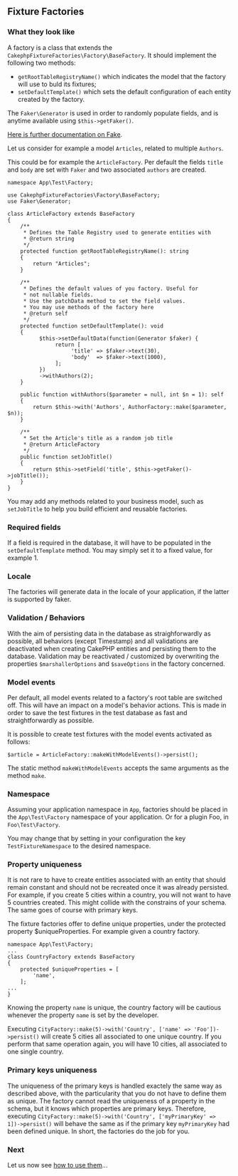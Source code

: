 ## Fixture Factories

### What they look like

A factory is a class that extends the `CakephpFixtureFactories\Factory\BaseFactory`. It should implement the following two methods:
* `getRootTableRegistryName()`  which indicates the model that the factory will use to buld its fixtures;
* `setDefaultTemplate()`  which sets the default configuration of each entity created by the factory.

The `Faker\Generator` is used in order to randomly populate fields, and is anytime available using `$this->getFaker()`.

[Here is further documentation on Fake](https://github.com/fzaninotto/Faker). 

Let us consider for example a model `Articles`, related to multiple `Authors`.

This could be for example the `ArticleFactory`. Per default the fields `title` and `body` are set with `Faker` and two associated `authors` are created.
```$xslt
namespace App\Test\Factory;

use CakephpFixtureFactories\Factory\BaseFactory;
use Faker\Generator;

class ArticleFactory extends BaseFactory
{
    /**
     * Defines the Table Registry used to generate entities with
     * @return string
     */
    protected function getRootTableRegistryName(): string
    {
        return "Articles";
    }

    /**
     * Defines the default values of you factory. Useful for
     * not nullable fields.
     * Use the patchData method to set the field values.
     * You may use methods of the factory here
     * @return self
     */
    protected function setDefaultTemplate(): void
    {
          $this->setDefaultData(function(Generator $faker) {
               return [
                    'title' => $faker->text(30),
                    'body'  => $faker->text(1000),
               ];
          })
          ->withAuthors(2);
    }

    public function withAuthors($parameter = null, int $n = 1): self
    {
        return $this->with('Authors', AuthorFactory::make($parameter, $n));
    }

    /**
     * Set the Article's title as a random job title     
     * @return ArticleFactory
     */
    public function setJobTitle()
    {
        return $this->setField('title', $this->getFaker()->jobTitle());
    }
}
```
You may add any methods related to your business model, such as `setJobTitle` to help you build efficient and reusable factories.

### Required fields

If a field is required in the database, it will have to be populated in the `setDefaultTemplate` method. You may simply set it to a fixed value, for example 1.

### Locale

The factories will generate data in the locale of your application, if the latter is supported by faker.

### Validation / Behaviors
With the aim of persisting data in the database as straighforwardly as possible, all behaviors (except Timestamp) and all validations
are deactivated when creating CakePHP entities and persisting them to the database. Validation may be reactivated / customized by overwriting
 the properties `$marshallerOptions` and `$saveOptions` in the factory concerned.
 
 ### Model events
 Per default, all model events related to a factory's root table are switched off. This will have an impact on
 a model's behavior actions.
 This is made in order to save the test fixtures in the test database as fast and straightforwardly as possible.
 
 It is possible to create test fixtures with the model events activated as follows:
 ```
$article = ArticleFactory::makeWithModelEvents()->persist();
```
 
 The static method `makeWithModelEvents` accepts the same arguments as the method `make`.
 
 ### Namespace
 
 Assuming your application namespace in `App`, factories should be placed in the `App\Test\Factory` namespace of your application.
 Or for a plugin Foo, in `Foo\Test\Factory`.
 
 You may change that by setting in your configuration the key `TestFixtureNamespace` to the desired namespace.

 ### Property uniqueness

It is not rare to have to create entities associated with an entity that should remain
constant and should not be recreated once it was already persisted. For example, if you create
5 cities within a country, you will not want to have 5 countries created. This might 
collide with the constrains of your schema. The same goes of course with primary keys.

The fixture factories offer to define unique properties, under the protected property
$uniqueProperties. For example given a country factory. 

```$xslt
namespace App\Test\Factory;
... 
class CountryFactory extends BaseFactory
{
    protected $uniqueProperties = [
        'name',
    ];
...
}
```

Knowing the property `name` is unique, the country factory
will be cautious whenever the property `name` is set by the developer.

Executing `CityFactory::make(5)->with('Country', ['name' => 'Foo'])->persist()` will create
5 cities all associated to one unique country. If you perform that same operation again,
you will have 10 cities, all associated to one single country.

### Primary keys uniqueness

The uniqueness of the primary keys is handled exactely the same way as described above,
with the particularity that you do not have to define them as unique. The factory
cannot read the uniqueness of a property in the schema, but it knows which properties
are primary keys. Therefore, executing
`CityFactory::make(5)->with('Country', ['myPrimaryKey' => 1])->persist()` will behave the
same as if the primary key `myPrimaryKey` had been defined unique. In short, the factories
do the job for you. 

### Next
 
 Let us now see [how to use them](examples.md)...
